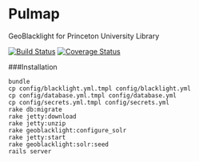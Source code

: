Pulmap
======

GeoBlacklight for Princeton University Library

[![Build Status](https://travis-ci.org/pulibrary/pulmap.png?branch=master)](https://travis-ci.org/pulibrary/pulmap)
[![Coverage Status](https://coveralls.io/repos/pulibrary/pulmap/badge.png)](https://coveralls.io/r/pulibrary/pulmap)


###Installation
```
bundle
cp config/blacklight.yml.tmpl config/blacklight.yml
cp config/database.yml.tmpl config/database.yml
cp config/secrets.yml.tmpl config/secrets.yml
rake db:migrate
rake jetty:download
rake jetty:unzip
rake geoblacklight:configure_solr
rake jetty:start
rake geoblacklight:solr:seed
rails server
```

